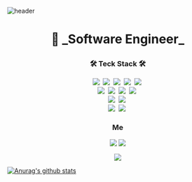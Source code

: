 ![header](https://capsule-render.vercel.app/api?type=soft&color=auto&height=150&section=header&text=SeohuiPark&fontSize=70&animation=twinkling)
<h1 align="center"> 🌟 _Software Engineer_ </p>
	
<h3 align="center"> 🛠 Teck Stack 🛠 </p>

<p align="center">
	<img src="https://img.shields.io/badge/Kotlin-0095D5?style=flat-square&logo=Kotlin&logoColor=white"/></a>&nbsp
	<img src="https://img.shields.io/badge/Java-007396?style=flat-square&logo=Java&logoColor=white"/></a>&nbsp
	<img src="https://img.shields.io/badge/Javascript-F7DF1E?style=flat-square&logo=javascript&logoColor=white"/></a>&nbsp 
	<img src="https://img.shields.io/badge/C-A8B9CC?style=flat-square&logo=C&logoColor=white"/></a>&nbsp
	<img src="https://img.shields.io/badge/C++-00599C?style=flat-square&logo=C%2B%2B&logoColor=white"/></a>&nbsp
	<br>
	<img src="https://img.shields.io/badge/MySQL-4479A1?style=flat-square&logo=MySql&logoColor=white"/></a>&nbsp
	<img src="https://img.shields.io/badge/MsSQL-CC2927?style=flat-square&logo=Microsoft-SQL-Server&logoColor=white"/></a>&nbsp
	<img src="https://img.shields.io/badge/Oracle-F80000?style=flat-square&logo=Oracle&logoColor=white"/></a>&nbsp
	<img src="https://img.shields.io/badge/DynamoDB-4053D6?style=flat-square&logo=Amazon-DynamoDB&logoColor=white"/></a>&nbsp
	<br>
	<img src="https://img.shields.io/badge/SpringBoot-6DB33F?style=flat-square&logo=Spring&logoColor=white"/></a>&nbsp
	<img src="https://img.shields.io/badge/React-61DAFB?style=flat-square&logo=React&logoColor=white"/></a>&nbsp
	<br>
	<img src="https://img.shields.io/badge/AWS-232F3E?style=flat-square&logo=amazon-aws&logoColor=white"/></a>&nbsp 
	<img src="https://img.shields.io/badge/Elasticsearch-005571?style=flat-square&logo=elasticsearch&logoColor=white"/></a>&nbsp 
</p>

<h3 align="center"> Me </h3>

<p align="center">
	<a href="mailto:parkseohuinim@gmail.com"><img src="https://img.shields.io/badge/Gmail-d14836?style=flat-square&logo=Gmail&logoColor=white&link=parkseohuinim@gmail.com"/></a>
	<a href="https://shplab.tistory.com"><img src="http://img.shields.io/badge/-Tech%20blog-black?style=flat-square&logo=Blogger&link=https://shplab.tistory.com"/></a>
</p>
	
<p align="center">
  <a href="https://hits.seeyoufarm.com"><img src="https://hits.seeyoufarm.com/api/count/incr/badge.svg?url=https%3A%2F%2Fgithub.com%2Fparkseohuinim&count_bg=%23ED6DA3&title_bg=%2386757E&icon=github.svg&icon_color=%23E1DEDE&title=hits&edge_flat=false"/></a>
</p>

[![Anurag's github stats](https://github-readme-stats.vercel.app/api?username=parkseohuinim)](https://github.com/anuraghazra/github-readme-stats)
